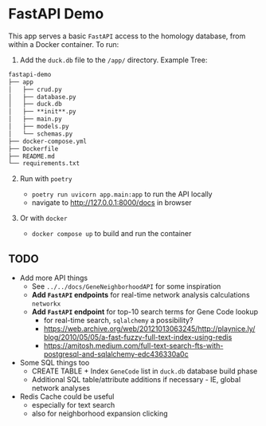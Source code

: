 # FastAPI Demo

This app serves a basic `FastAPI` access to the homology database, from within a Docker container. To run:

1. Add the `duck.db` file to the `/app/` directory. Example Tree:

```markdown
fastapi-demo
├── app
│   ├── crud.py
│   ├── database.py
│   ├── duck.db
│   ├── **init**.py
│   ├── main.py
│   ├── models.py
│   └── schemas.py
├── docker-compose.yml
├── Dockerfile
├── README.md
└── requirements.txt
```

2. Run with `poetry`

   - `poetry run uvicorn app.main:app` to run the API locally
   - navigate to http://127.0.0.1:8000/docs in browser

3. Or with `docker`
   - `docker compose up` to build and run the container

## TODO

- Add more API things
  - See `../../docs/GeneNeighborhoodAPI` for some inspiration
  - **Add `FastAPI` endpoints** for real-time network analysis calculations `networkx`
  - **Add `FastAPI` endpoint** for top-10 search terms for Gene Code lookup
    - for real-time search, `sqlalchemy` a possibility?
    - https://web.archive.org/web/20121013063245/http://playnice.ly/blog/2010/05/05/a-fast-fuzzy-full-text-index-using-redis
    - https://amitosh.medium.com/full-text-search-fts-with-postgresql-and-sqlalchemy-edc436330a0c
- Some SQL things too
  - CREATE TABLE + Index `GeneCode` list in `duck.db` database build phase
  - Additional SQL table/attribute additions if necessary - IE, global network analyses
- Redis Cache could be useful
  - especially for text search
  - also for neighborhood expansion clicking
